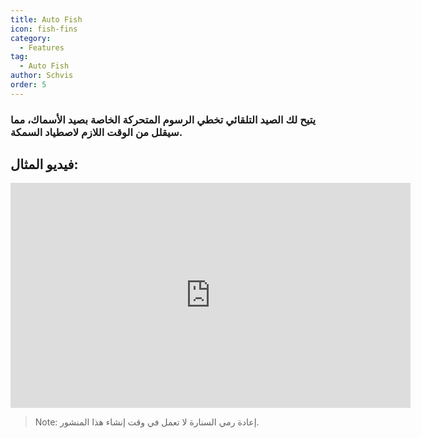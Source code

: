 ```yaml
---
title: Auto Fish
icon: fish-fins
category:
  - Features
tag:
  - Auto Fish
author: Schvis
order: 5
---
```


### يتيح لك الصيد التلقائي تخطي الرسوم المتحركة الخاصة بصيد الأسماك، مما سيقلل من الوقت اللازم لاصطياد السمكة.

## فيديو المثال:

<div class="iframe-container"><iframe width="640" height="360" src="https://www.youtube.com/embed/K_l4Tg-81iQ?list=PL5eI1Tb64p56g27qfYk7VuFTz4FK6YrKa" title="Korepi - Auto Fish" frameborder="0" allow="accelerometer; autoplay; clipboard-write; encrypted-media; gyroscope; picture-in-picture; web-share" allowfullscreen></iframe></div>

> Note: إعادة رمي السنارة لا تعمل في وقت إنشاء هذا المنشور.

